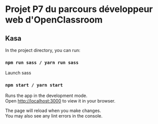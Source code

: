 # Projet P7 du parcours développeur web d'OpenClassroom

## Kasa

In the project directory, you can run:

### `npm run sass / yarn run sass`

Launch sass

### `npm start / yarn start`

Runs the app in the development mode.\
Open [http://localhost:3000](http://localhost:3000) to view it in your browser.

The page will reload when you make changes.\
You may also see any lint errors in the console.
